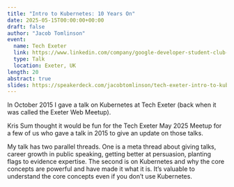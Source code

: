 ```yaml
---
title: "Intro to Kubernetes: 10 Years On"
date: 2025-05-15T00:00:00+00:00
draft: false
author: "Jacob Tomlinson"
event:
  name: Tech Exeter
  link: https://www.linkedin.com/company/google-developer-student-club-exeter/
  type: Talk
  location: Exeter, UK
length: 20
abstract: true
slides: https://speakerdeck.com/jacobtomlinson/tech-exeter-intro-to-kubernetes-10-year-update
---
```


In October 2015 I gave a talk on Kubernetes at Tech Exeter (back when it was called the Exeter Web Meetup).

Kris Sum thought it would be fun for the Tech Exeter May 2025 Meetup for a few of us who gave a talk in 2015 to give an update on those talks.

My talk has two parallel threads. One is a meta thread about giving talks, career growth in public speaking, getting better at persuasion, planting flags to evidence expertise. The second is on Kubernetes and why the core concepts are powerful and have made it what it is. It’s valuable to understand the core concepts even if you don’t use Kubernetes. 
